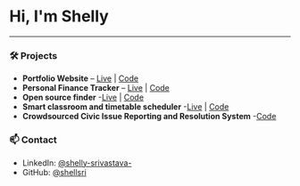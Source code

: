 # Hi, I'm Shelly 
---

### 🛠️ Projects

- **Portfolio Website** – [Live](https://shellsri.github.io/portfolio-website/) | [Code](https://github.com/shellsri/portfolio-website)
- **Personal Finance Tracker** – [Live](https://shellsri.github.io/personal-finance-tracker/) | [Code](https://github.com/shellsri/personal-finance-tracker)
- **Open source finder** -[Live](https://shellsri.github.io/os-project-finder/) | [Code](https://github.com/shellsri/os-project-finder)
- **Smart classroom and timetable scheduler** -[Live](https://tinyurl.com/37acz27f) | [Code](https://github.com/shellsri/timetable)
- **Crowdsourced Civic lssue Reporting and Resolution System** -[Code](https://github.com/shellsri/mysihapp)

### 📫 Contact

- LinkedIn: [@shelly-srivastava-](https://linkedin.com/in/shelly-srivastava-)
- GitHub: [@shellsri](https://github.com/shellsri)

<!--
**shellsri/shellsri** is a ✨ _special_ ✨ repository because its `README.md` (this file) appears on your GitHub profile.

Here are some ideas to get you started:

- 🔭 I’m currently working on ...
- 🌱 I’m currently learning ...
- 👯 I’m looking to collaborate on ...
- 🤔 I’m looking for help with ...
- 💬 Ask me about ...
- 📫 How to reach me: ...
- 😄 Pronouns: ...
- ⚡ Fun fact: ...
-->

